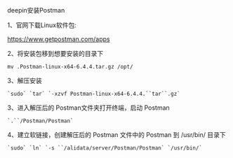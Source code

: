 deepin安装Postman



1、官网下载Linux软件包:

https://www.getpostman.com/apps

2、将安装包移到想要安装的目录下

~~~shell
mv .Postman-linux-x64-6.4.4.tar.gz /opt/
~~~

3、解压安装

```
`sudo` `tar` `-xzvf Postman-linux-x64-6.4.4.``tar``.gz`
```

3、进入解压后的 Postman文件夹打开终端，启动 Postman

```
`.``/Postman/Postman`
```

4、建立软链接，创建解压后的 Postman 文件中的 Postman 到 /usr/bin/ 目录下

```
`sudo` `ln` `-s ``/alidata/server/Postman/Postman` `/usr/bin/`
```